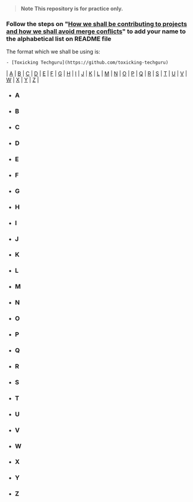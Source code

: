 > **Note** **This repository is for practice only.**

### Follow the steps on "[How we shall be contributing to projects and how we shall avoid merge conflicts](https://github.com/Th3-Shield/.github-private/blob/main/profile/README.md#how-we-shall-be-contributing-to-projects-and-how-we-shall-avoid-merge-conflicts)" to **add your name to the alphabetical list on README file**
The format which we shall be using is:
```
- [Toxicking Techguru](https://github.com/toxicking-techguru)
```

| [A](#a) | [B](#b) | [C](#c) | [D](#d) | [E](#e) | [F](#f) | [G](#g) | [H](#h) | [I](#i) | [J](#j) | [K](#k) | [L](#l) | [M](#m) | [N](#n) | [O](#o)
| [P](#p) | [Q](#q) | [R](#r) | [S](#s) | [T](#t) | [U](#u) | [V](#v) | [W](#w) | [X](#x) | [Y](#y) | [Z](#z) |

- ### **A**


- ### **B**


- ### **C**


- ### **D**


- ### **E**


- ### **F**


- ### **G**


- ### **H**


- ### **I**


- ### **J**


- ### **K**


- ### **L**


- ### **M**


- ### **N**


- ### **O**


- ### **P**


- ### **Q**


- ### **R**


- ### **S**


- ### **T**


- ### **U**


- ### **V**


- ### **W**


- ### **X**


- ### **Y**


- ### **Z**


